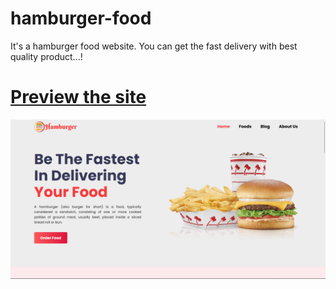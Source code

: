# hamburger-food
It's a hamburger food website. You can get the fast delivery with best quality product...!

# [Preview the site](https://alsiam.github.io/web-design-lab/hamburger-food)

![image info](../assets/images/hamburger-food.png)